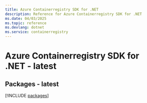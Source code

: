 ```yaml
---
title: Azure Containerregistry SDK for .NET
description: Reference for Azure Containerregistry SDK for .NET
ms.date: 04/03/2025
ms.topic: reference
ms.devlang: dotnet
ms.service: containerregistry
---
```

# Azure Containerregistry SDK for .NET - latest
## Packages - latest
[!INCLUDE [packages](containerregistry-index.md)]